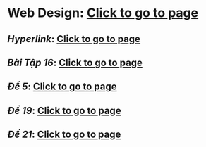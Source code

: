 # Web Design: [Click to go to page](https://nguyen-th-dat.github.io/exercise/web-design/)

## *Hyperlink*: [Click to go to page](https://nguyen-th-dat.github.io/exercise/web-design/hyperlink/)  
## *Bài Tập 16*: [Click to go to page](https://nguyen-th-dat.github.io/exercise/web-design/baitap16/)
## *Đề 5*: [Click to go to page](https://nguyen-th-dat.github.io/exercise/web-design/de5/)
## *Đề 19*: [Click to go to page](https://nguyen-th-dat.github.io/exercise/web-design/de19/)
## *Đề 21*: [Click to go to page](https://nguyen-th-dat.github.io/exercise/web-design/de21/)
